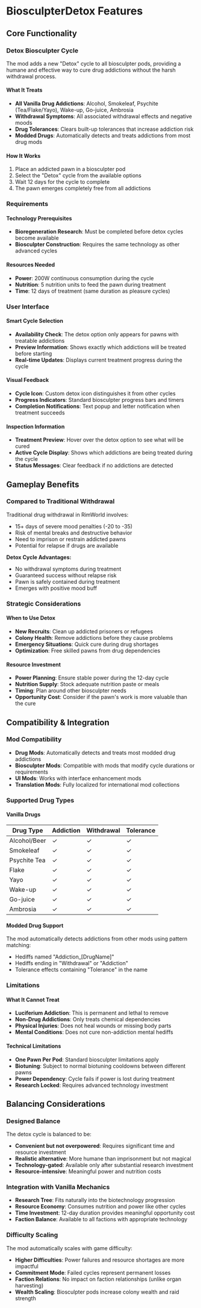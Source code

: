 # BiosculpterDetox Features

## Core Functionality

### Detox Biosculpter Cycle
The mod adds a new "Detox" cycle to all biosculpter pods, providing a humane and effective way to cure drug addictions without the harsh withdrawal process.

#### What It Treats
- **All Vanilla Drug Addictions**: Alcohol, Smokeleaf, Psychite (Tea/Flake/Yayo), Wake-up, Go-juice, Ambrosia
- **Withdrawal Symptoms**: All associated withdrawal effects and negative moods
- **Drug Tolerances**: Clears built-up tolerances that increase addiction risk
- **Modded Drugs**: Automatically detects and treats addictions from most drug mods

#### How It Works
1. Place an addicted pawn in a biosculpter pod
2. Select the "Detox" cycle from the available options
3. Wait 12 days for the cycle to complete
4. The pawn emerges completely free from all addictions

### Requirements

#### Technology Prerequisites
- **Bioregeneration Research**: Must be completed before detox cycles become available
- **Biosculpter Construction**: Requires the same technology as other advanced cycles

#### Resources Needed
- **Power**: 200W continuous consumption during the cycle
- **Nutrition**: 5 nutrition units to feed the pawn during treatment
- **Time**: 12 days of treatment (same duration as pleasure cycles)

### User Interface

#### Smart Cycle Selection
- **Availability Check**: The detox option only appears for pawns with treatable addictions
- **Preview Information**: Shows exactly which addictions will be treated before starting
- **Real-time Updates**: Displays current treatment progress during the cycle

#### Visual Feedback
- **Cycle Icon**: Custom detox icon distinguishes it from other cycles
- **Progress Indicators**: Standard biosculpter progress bars and timers
- **Completion Notifications**: Text popup and letter notification when treatment succeeds

#### Inspection Information
- **Treatment Preview**: Hover over the detox option to see what will be cured
- **Active Cycle Display**: Shows which addictions are being treated during the cycle
- **Status Messages**: Clear feedback if no addictions are detected

## Gameplay Benefits

### Compared to Traditional Withdrawal
Traditional drug withdrawal in RimWorld involves:
- 15+ days of severe mood penalties (-20 to -35)
- Risk of mental breaks and destructive behavior
- Need to imprison or restrain addicted pawns
- Potential for relapse if drugs are available

**Detox Cycle Advantages:**
- No withdrawal symptoms during treatment
- Guaranteed success without relapse risk
- Pawn is safely contained during treatment
- Emerges with positive mood buff

### Strategic Considerations

#### When to Use Detox
- **New Recruits**: Clean up addicted prisoners or refugees
- **Colony Health**: Remove addictions before they cause problems
- **Emergency Situations**: Quick cure during drug shortages
- **Optimization**: Free skilled pawns from drug dependencies

#### Resource Investment
- **Power Planning**: Ensure stable power during the 12-day cycle
- **Nutrition Supply**: Stock adequate nutrition paste or meals
- **Timing**: Plan around other biosculpter needs
- **Opportunity Cost**: Consider if the pawn's work is more valuable than the cure

## Compatibility & Integration

### Mod Compatibility
- **Drug Mods**: Automatically detects and treats most modded drug addictions
- **Biosculpter Mods**: Compatible with mods that modify cycle durations or requirements
- **UI Mods**: Works with interface enhancement mods
- **Translation Mods**: Fully localized for international mod collections

### Supported Drug Types

#### Vanilla Drugs
| Drug Type | Addiction | Withdrawal | Tolerance |
|-----------|-----------|------------|-----------|
| Alcohol/Beer | ✓ | ✓ | ✓ |
| Smokeleaf | ✓ | ✓ | ✓ |
| Psychite Tea | ✓ | ✓ | ✓ |
| Flake | ✓ | ✓ | ✓ |
| Yayo | ✓ | ✓ | ✓ |
| Wake-up | ✓ | ✓ | ✓ |
| Go-juice | ✓ | ✓ | ✓ |
| Ambrosia | ✓ | ✓ | ✓ |

#### Modded Drug Support
The mod automatically detects addictions from other mods using pattern matching:
- Hediffs named "Addiction_[DrugName]"
- Hediffs ending in "Withdrawal" or "Addiction"
- Tolerance effects containing "Tolerance" in the name

### Limitations

#### What It Cannot Treat
- **Luciferium Addiction**: This is permanent and lethal to remove
- **Non-Drug Addictions**: Only treats chemical dependencies
- **Physical Injuries**: Does not heal wounds or missing body parts
- **Mental Conditions**: Does not cure non-addiction mental hediffs

#### Technical Limitations
- **One Pawn Per Pod**: Standard biosculpter limitations apply
- **Biotuning**: Subject to normal biotuning cooldowns between different pawns
- **Power Dependency**: Cycle fails if power is lost during treatment
- **Research Locked**: Requires advanced technology investment

## Balancing Considerations

### Designed Balance
The detox cycle is balanced to be:
- **Convenient but not overpowered**: Requires significant time and resource investment
- **Realistic alternative**: More humane than imprisonment but not magical
- **Technology-gated**: Available only after substantial research investment
- **Resource-intensive**: Meaningful power and nutrition costs

### Integration with Vanilla Mechanics
- **Research Tree**: Fits naturally into the biotechnology progression
- **Resource Economy**: Consumes nutrition and power like other cycles  
- **Time Investment**: 12-day duration provides meaningful opportunity cost
- **Faction Balance**: Available to all factions with appropriate technology

### Difficulty Scaling
The mod automatically scales with game difficulty:
- **Higher Difficulties**: Power failures and resource shortages are more impactful
- **Commitment Mode**: Failed cycles represent permanent losses
- **Faction Relations**: No impact on faction relationships (unlike organ harvesting)
- **Wealth Scaling**: Biosculpter pods increase colony wealth and raid strength